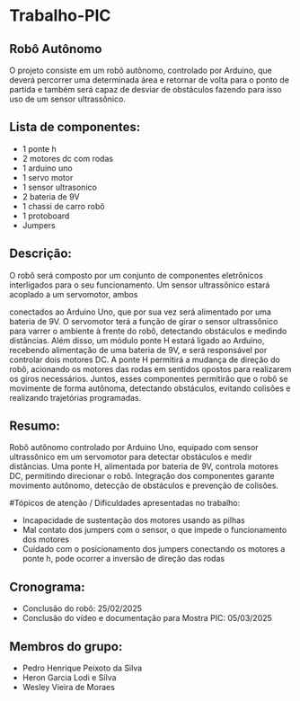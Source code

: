 # Trabalho-PIC
## Robô Autônomo
O projeto consiste em um robô autônomo, controlado por Arduino, que
deverá percorrer uma determinada área e retornar de volta para o ponto de partida e
também será capaz de desviar de obstáculos fazendo para isso uso de um sensor
ultrassônico.
## Lista de componentes:
- 1 ponte h
- 2 motores dc com rodas
- 1 arduino uno
- 1 servo motor
- 1 sensor ultrasonico
- 2 bateria de 9V
- 1 chassi de carro robô
- 1 protoboard
- Jumpers

## Descrição:
O robô será composto por um conjunto de componentes eletrônicos interligados para o
seu funcionamento. Um sensor ultrassônico estará acoplado a um servomotor, ambos

conectados ao Arduino Uno, que por sua vez será alimentado por uma bateria de 9V.
O servomotor terá a função de girar o sensor ultrassônico para varrer o ambiente à
frente do robô, detectando obstáculos e medindo distâncias. Além disso, um módulo
ponte H estará ligado ao Arduino, recebendo alimentação de uma bateria de 9V, e
será responsável por controlar dois motores DC. A ponte H permitirá a mudança de
direção do robô, acionando os motores das rodas em sentidos opostos para
realizarem os giros necessários. Juntos, esses componentes permitirão que o robô se
movimente de forma autônoma, detectando obstáculos, evitando colisões e realizando
trajetórias programadas.

## Resumo:
Robô autônomo controlado por Arduino Uno, equipado com sensor ultrassônico em um servomotor para detectar obstáculos e medir distâncias. Uma ponte H, alimentada por bateria de 9V, controla motores DC, permitindo direcionar o robô. Integração dos componentes garante movimento autônomo, detecção de obstáculos e prevenção de colisões.

#Tópicos de atenção / Dificuldades apresentadas no trabalho:
- Incapacidade de sustentação dos motores usando as pilhas
- Mal contato dos jumpers com o sensor, o que impede o funcionamento dos motores
- Cuidado com o posicionamento dos jumpers conectando os motores a ponte h, pode ocorrer a inversão de direção das rodas

## Cronograma:
- Conclusão do robô: 25/02/2025
- Conclusão do vídeo e documentação para Mostra PIC: 05/03/2025

## Membros do grupo:
- Pedro Henrique Peixoto da Silva
- Heron Garcia Lodi e Silva
- Wesley Vieira de Moraes
